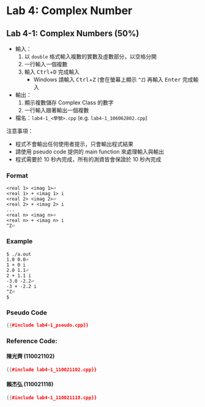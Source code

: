 # Lab 4: Complex Number

## Lab 4-1: Complex Numbers (50%)

* 輸入：
  1. 以 `double` 格式輸入複數的實數及虛數部分，以空格分開
  2. 一行輸入一個複數
  3. 輸入 <kbd>Ctrl</kbd>+<kbd>D</kbd> 完成輸入
     * Windows 請輸入 <kbd>Ctrl</kbd>+<kbd>Z</kbd> (會在螢幕上顯示 `^Z`) 再輸入 <kbd>Enter</kbd> 完成輸入
* 輸出：
  1. 顯示複數儲存 Complex Class 的數字
  2. 一行輸入跟著輸出一個複數
* 檔名：`lab4-1_<學號>.cpp` (e.g. `lab4-1_106062802.cpp`)

注意事項：
* 程式不會輸出任何使用者提示，只會輸出程式結果
* 請使用 pseudo code 提供的 main function 來處理輸入與輸出
* 程式需要於 10 秒內完成，所有的測資皆會保證於 10 秒內完成

### Format

``` text
<real 1> <imag 1>⏎
<real 1> + <imag 1> i
<real 2> <imag 2>⏎
<real 2> + <imag 2> i
...
<real n> <imag n>⏎
<real n> + <imag n> i
^Z⏎
```

### Example

```console
$ ./a.out
1.0 0.0⏎
1 + 0 i
2.0 1.1⏎
2 + 1.1 i
-3.0 -2.2⏎
-3 + -2.2 i
^Z⏎
$
```

### Pseudo Code

```c++
{{#include lab4-1_pseudo.cpp}}
```

### Reference Code: 

#### 陳光齊 (110021102)

```c++
{{#include lab4-1_110021102.cpp}}
```

#### 賴杰弘 (110021118)

```c++
{{#include lab4-1_110021118.cpp}}
```